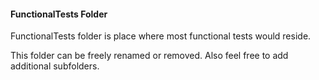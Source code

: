 #### FunctionalTests Folder ####

FunctionalTests folder is place where most functional tests would reside.

This folder can be freely renamed or removed. Also feel free to add additional subfolders.